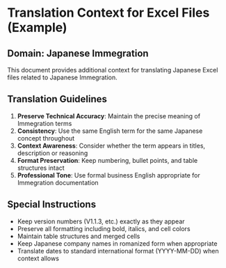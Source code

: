 # Translation Context for Excel Files (Example)

## Domain: Japanese Immegration

This document provides additional context for translating Japanese Excel files related to Japanese Immegration.

## Translation Guidelines

1. **Preserve Technical Accuracy**: Maintain the precise meaning of Immegration terms
2. **Consistency**: Use the same English term for the same Japanese concept throughout
3. **Context Awareness**: Consider whether the term appears in titles, description or reasoning
4. **Format Preservation**: Keep numbering, bullet points, and table structures intact
5. **Professional Tone**: Use formal business English appropriate for Immegration documentation

## Special Instructions

- Keep version numbers (V1.1.3, etc.) exactly as they appear
- Preserve all formatting including bold, italics, and cell colors
- Maintain table structures and merged cells
- Keep Japanese company names in romanized form when appropriate
- Translate dates to standard international format (YYYY-MM-DD) when context allows
